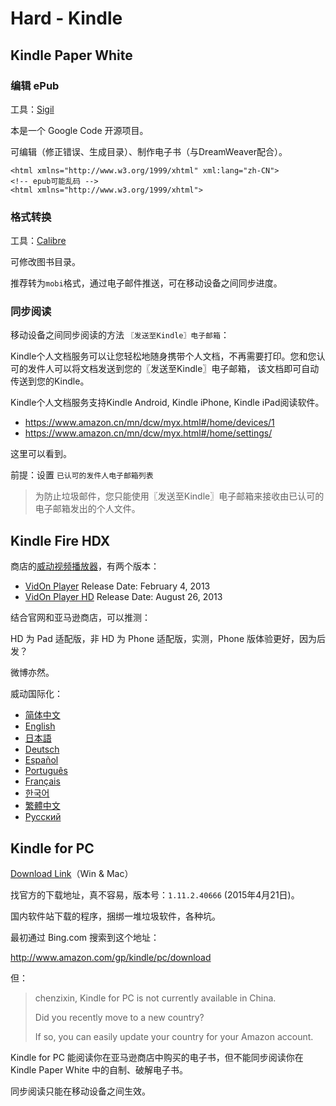 # Hard - Kindle

## Kindle Paper White

### 编辑 ePub

工具：[Sigil](http://sigil-ebook.com/)<sup><i class="fa fa-external-link fa-fw"></i></sup>

本是一个 Google Code 开源项目。

可编辑（修正错误、生成目录）、制作电子书（与DreamWeaver配合）。

```markup
<html xmlns="http://www.w3.org/1999/xhtml" xml:lang="zh-CN">
<!-- epub可能乱码 -->
<html xmlns="http://www.w3.org/1999/xhtml">
```

### 格式转换

工具：[Calibre](http://calibre-ebook.com/)<sup><i class="fa fa-external-link fa-fw"></i></sup>

可修改图书目录。

推荐转为```mobi```格式，通过电子邮件推送，可在移动设备之间同步进度。

### 同步阅读

移动设备之间同步阅读的方法 ```〖发送至Kindle〗电子邮箱```：

Kindle个人文档服务可以让您轻松地随身携带个人文档，不再需要打印。您和您认可的发件人可以将文档发送到您的〖发送至Kindle〗电子邮箱，
该文档即可自动传送到您的Kindle。

Kindle个人文档服务支持Kindle Android, Kindle iPhone, Kindle iPad阅读软件。

* https://www.amazon.cn/mn/dcw/myx.html#/home/devices/1
* https://www.amazon.cn/mn/dcw/myx.html#/home/settings/

这里可以看到。

前提：设置 ```已认可的发件人电子邮箱列表```

> 为防止垃圾邮件，您只能使用〖发送至Kindle〗电子邮箱来接收由已认可的电子邮箱发出的个人文件。


## Kindle Fire HDX

商店的[威动视频播放器](http://cn.vidon.me/vidon_player.htm)，有两个版本：

* [VidOn Player](http://www.amazon.com/gp/product/B00EQ0G0JK) Release Date: February 4, 2013
* [VidOn Player HD](http://www.amazon.com/gp/product/B00B4RP0OO) Release Date: August 26, 2013

结合官网和亚马逊商店，可以推测：

HD 为 Pad 适配版，非 HD 为 Phone 适配版，实测，Phone 版体验更好，因为后发？

微博亦然。

威动国际化：

* [简体中文](http://cn.vidon.me)
* [English](http://www.vidon.me)
* [日本語](http://ja.vidon.me)
* [Deutsch](http://de.vidon.me)
* [Español](http://es.vidon.me)
* [Português](http://pt.vidon.me)
* [Français](http://fr.vidon.me)
* [한국어](http://ko.vidon.me)
* [繁體中文](http://zh.vidon.me)
* [Русский](http://ru.vidon.me)

## Kindle for PC

<i class="fa fa-download"></i> [Download Link](https://www.amazon.com/gp/digital/fiona/kcp-landing-page?ie=UTF8&ref_=kcp_pc_mkt_lnd)（Win & Mac）

找官方的下载地址，真不容易，版本号：```1.11.2.40666``` (2015年4月21日)。

国内软件站下载的程序，捆绑一堆垃圾软件，各种坑。

最初通过 Bing.com 搜索到这个地址：

http://www.amazon.com/gp/kindle/pc/download

但：

>chenzixin, Kindle for PC is not currently available in China.
>
> Did you recently move to a new country?
>
>If so, you can easily update your country for your Amazon account.

Kindle for PC 能阅读你在亚马逊商店中购买的电子书，但不能同步阅读你在 Kindle Paper White 中的自制、破解电子书。

同步阅读只能在移动设备之间生效。




